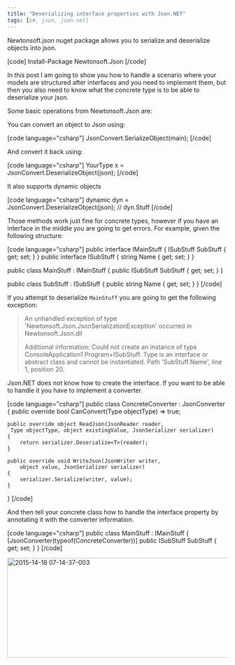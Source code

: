 ```yaml
---
title: "Deserializing interface properties with Json.NET"
tags: [c#, json, json.net]
---
```


Newtonsoft.json nuget package allows you to serialize and deserialize objects into json.

[code]
Install-Package Newtonsoft.Json
[/code]

In this post I am going to show you how to handle a scenario where your models are structured after interfaces and you need to implement them, but then you also need to know what the concrete type is to be able to deserialize your json.

Some basic operations from Newtonsoft.Json are:

You can convert an object to Json using:

[code language="csharp"]
JsonConvert.SerializeObject(main);
[/code]

And convert it back using:

[code language="csharp"]
YourType x = JsonConvert.DeserializeObject<YourType>(json);
[/code]

It also supports dynamic objects

[code language="csharp"]
dynamic dyn = JsonConvert.DeserializeObject(json);
// dyn.Stuff
[/code]
<!--more-->

Those methods work just fine for concrete types, however if you have an interface in the middle you are going to get errors. For example, given the following structure:

[code language="csharp"]
public interface IMainStuff
{
    ISubStuff SubStuff { get; set; }
}
public interface ISubStuff
{
    string Name { get; set; }
}

public class MainStuff : IMainStuff
{
    public ISubStuff SubStuff { get; set; }
}

public class SubStuff : ISubStuff
{
    public string Name { get; set; }
}
[/code]

If you attempt to deserialize <code>MainStuff</code> you are going to get the following exception:

<blockquote>An unhandled exception of type 'Newtonsoft.Json.JsonSerializationException' occurred in Newtonsoft.Json.dll

Additional information: Could not create an instance of type ConsoleApplication1.Program+ISubStuff. Type is an interface or abstract class and cannot be instantiated. Path 'SubStuff.Name', line 1, position 20.</blockquote>

Json.NET does not know how to create the interface. If you want to be able to handle it you have to implement a converter.

[code language="csharp"]
public class ConcreteConverter<T> : JsonConverter
{
    public override bool CanConvert(Type objectType) => true;

    public override object ReadJson(JsonReader reader,
     Type objectType, object existingValue, JsonSerializer serializer)
    {
        return serializer.Deserialize<T>(reader);
    }

    public override void WriteJson(JsonWriter writer,
        object value, JsonSerializer serializer)
    {
        serializer.Serialize(writer, value);
    }
}
[/code]

And then tell your concrete class how to handle the interface property by annotating it with the converter information.

[code language="csharp"]
public class MainStuff : IMainStuff
{
    [JsonConverter(typeof(ConcreteConverter<SubStuff>))]
    public ISubStuff SubStuff { get; set; }
}
[/code]

<a href="https://brunolm.files.wordpress.com/2015/03/2015-14-18-07-14-37-003.png"><img src="https://brunolm.files.wordpress.com/2015/03/2015-14-18-07-14-37-003.png" alt="2015-14-18 07-14-37-003" width="549" height="228" class="alignnone size-full wp-image-297" /></a>
